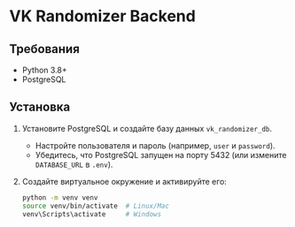 # VK Randomizer Backend

## Требования
- Python 3.8+
- PostgreSQL

## Установка

1. Установите PostgreSQL и создайте базу данных `vk_randomizer_db`.
   - Настройте пользователя и пароль (например, `user` и `password`).
   - Убедитесь, что PostgreSQL запущен на порту 5432 (или измените `DATABASE_URL` в `.env`).

2. Создайте виртуальное окружение и активируйте его:
   ```bash
   python -m venv venv
   source venv/bin/activate  # Linux/Mac
   venv\Scripts\activate     # Windows
